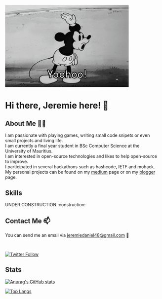 <img src="./assets/giphy.gif" width='400' aline="center"/><h1>Hi there, Jeremie here! 👋</h1>

## About Me :panda_face::four_leaf_clover:

<p>
I am passionate with playing games, writing small code snipets or even small projects and living life.
<br>
I am currently a final year student in BSc Computer Science at the University of Mauritius.
<br>
I am interested in open-source technologies and likes to help open-source to improve.
<br>
I participated in several hackathons such as hashcode, IETF and mohack. My personal projects can be found on my <a href="https://medium.com/@jeremiedaniel48">medium</a> page or on my <a href="http://jeremiedl.blogspot.com">blogger</a> page.
</p>

## Skills 

<p>
UNDER CONSTRUCTION :construction:
</p>

## Contact Me :mailbox:

You can send me an email via [jeremiedaniel48@gmail.com](mailto:jeremiedaniel48@gmail.com) :email:

<br>

[![Twitter Follow](https://img.shields.io/twitter/follow/jeremie_daniel?color=1DA1F2&logo=twitter&style=for-the-badge)](https://twitter.com/intent/follow?original_referer=https%3A%2F%2Fgithub.com%2Fjeremie_daniel&screen_name=jeremie_daniel)

## Stats 

<div>

[![Anurag's GitHub stats](https://github-readme-stats.vercel.app/api?username=jeremie1112&count_private=true&show_icons=true&theme=tokyonight&border_radius=true)](https://github.com/jeremie1112/github-readme-stats)

[![Top Langs](https://github-readme-stats.vercel.app/api/top-langs/?username=jeremie1112&layout=compact)](https://github.com/jeremie1112/All_Programs_and_algorithms)
</div>



<!--
**jeremie1112/jeremie1112** is a ✨ _special_ ✨ repository because its `README.md` (this file) appears on your GitHub profile.

Here are some ideas to get you started:

- 🔭 I’m currently working on ...
- 🌱 I’m currently learning ...
- 👯 I’m looking to collaborate on ...
- 🤔 I’m looking for help with ...
- 💬 Ask me about ...
- 📫 How to reach me: ...
- 😄 Pronouns: ...
- ⚡ Fun fact: ...
-->
